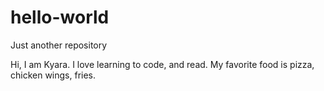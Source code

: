 # hello-world
Just another repository

Hi, I am Kyara. 
I love learning to code, and read.
My favorite food is pizza, chicken wings, fries.
